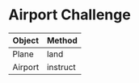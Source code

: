 # Airport Challenge

| Object       | Method    |
|--------------|-----------|
| Plane        | land      |
| Airport      | instruct  |